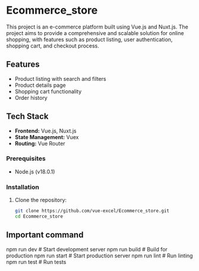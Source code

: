 # Ecommerce_store

This project is an e-commerce platform built using Vue.js and Nuxt.js. The project aims to provide a comprehensive and scalable solution for online shopping, with features such as product listing, user authentication, shopping cart, and checkout process.


## Features
- Product listing with search and filters
- Product details page
- Shopping cart functionality
- Order history


## Tech Stack
- **Frontend:** Vue.js, Nuxt.js
- **State Management:** Vuex
- **Routing:** Vue Router

### Prerequisites
- Node.js (v18.0.1)



### Installation
1. Clone the repository:
   ```bash
   git clone https://github.com/vue-excel/Ecommerce_store.git
   cd Ecommerce_store

## Important command 

npm run dev     # Start development server
npm run build   # Build for production
npm run start   # Start production server
npm run lint    # Run linting
npm run test    # Run tests
